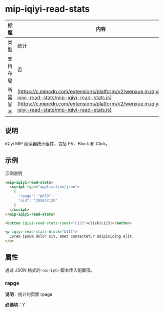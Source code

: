 # mip-iqiyi-read-stats

标题|内容
----|----
类型| 统计
支持布局| 否
所需脚本| [https://c.mipcdn.com/extensions/platform/v2/wenxue.m.iqiyi.com/mip-iqiyi-read-stats/mip-iqiyi-read-stats.js](https://c.mipcdn.com/extensions/platform/v2/wenxue.m.iqiyi.com/mip-iqiyi-read-stats/mip-iqiyi-read-stats.js)

## 说明

iQiyi MIP 阅读器统计组件，包括 PV、Block 和 Click。

## 示例

示例说明

```html
<mip-iqiyi-read-stats>
  <script type="application/json">
    {
      "rpage": "p639",
      "aid": "205637139"
    }
  </script>
</mip-iqiyi-read-stats>

<button iqiyi-read-stats-rseat="c123">click(c123)</button>

<p iqiyi-read-stats-block="b111">
  Lorem ipsum dolor sit, amet consectetur adipisicing elit.
</p>
```

## 属性

通过 JSON 格式的 `<script>` 脚本传入配置项。

### rapge

**说明**：统计的页面 rpage

**必选项**：Y